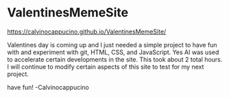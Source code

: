 # ValentinesMemeSite
https://calvinocappucino.github.io/ValentinesMemeSite/

Valentines day is coming up and I just needed a simple project to have fun with and experiment with git, HTML, CSS, and JavaScript. Yes AI was used to accelerate certain developments in the site. This took about 2 total hours. I will continue to modify certain aspects of this site to test for my next project.

have fun!
-Calvinocappucino

